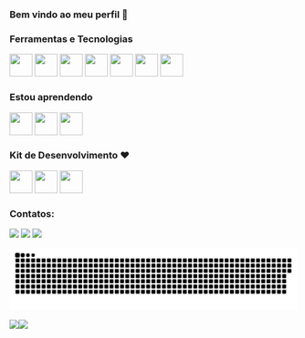 ### Bem vindo ao meu perfil 👋

<!--Este é um template para utilizarem como base para seus READMES de perfil.
Note que onde está "seu-usuário-aqui", você deve colocar seu usuário, ok? 
Além disso, esclua os comentários como esse -->

<!--
- 🔭 I’m currently working on ...
- 🌱 I’m currently learning ...
- 👯 I’m looking to collaborate on ...
- 🤔 I’m looking for help with ...
- 💬 Ask me about ...
- 📫 How to reach me: ...
- 😄 Pronouns: ...
- ⚡ Fun fact: ...
-->

### Ferramentas e Tecnologias

<!-- Utilize o https://devicon.dev/ para mais ícones, esses são apenas exemplos -->
<div>
<img src="https://cdn.jsdelivr.net/gh/devicons/devicon/icons/python/python-original-wordmark.svg" width="40" height="40" />

<img src="https://cdn.jsdelivr.net/gh/devicons/devicon/icons/cplusplus/cplusplus-original.svg" width="40" height="40" />

<img src="https://cdn.jsdelivr.net/gh/devicons/devicon/icons/html5/html5-original-wordmark.svg" width="40" height="40" />

<img src="https://cdn.jsdelivr.net/gh/devicons/devicon/icons/css3/css3-original-wordmark.svg" width="40" height="40" />

<img src="https://cdn.jsdelivr.net/gh/devicons/devicon/icons/arduino/arduino-original-wordmark.svg" width="40" height="40"/>

<img src="https://cdn.jsdelivr.net/gh/devicons/devicon/icons/embeddedc/embeddedc-original-wordmark.svg" width="40" height="40"/>

<img src="https://cdn.jsdelivr.net/gh/devicons/devicon/icons/matlab/matlab-original.svg" width="40" height="40"/>
          
</div>


### Estou aprendendo

<div>
         
<img src="https://cdn.jsdelivr.net/gh/devicons/devicon/icons/javascript/javascript-original.svg" width="40" height="40" />

<img src="https://cdn.jsdelivr.net/gh/devicons/devicon/icons/linux/linux-original.svg" width="40" height="40" />

<img src="https://cdn.jsdelivr.net/gh/devicons/devicon/icons/mysql/mysql-original-wordmark.svg" width="40" height="40" />

</div>    

### Kit de Desenvolvimento :heart:

<div>

<img src="https://cdn.jsdelivr.net/gh/devicons/devicon/icons/windows8/windows8-original.svg" width="40" height="40"  />

<img src="https://cdn.jsdelivr.net/gh/devicons/devicon/icons/vscode/vscode-original.svg" width="40" height="40"  />

<img src="https://cdn.jsdelivr.net/gh/devicons/devicon/icons/chrome/chrome-original.svg"  width="40" height="40" />
          

</div>    

### Contatos:

<div>
<!-- <a href="https://www.youtube.com/seu-canal-youtube-aqui" target="_blank"><img src="https://img.shields.io/badge/YouTube-FF0000?style=for-the-badge&logo=youtube&logoColor=white" target="_blank"></a> -->
<a href="https://instagram.com/Goncalui" target="_blank"><img src="https://img.shields.io/badge/-Instagram-%23E4405F?style=for-the-badge&logo=instagram&logoColor=white" target="_blank"></a>
 <!--
<a href="https://www.twitch.tv/seu-usuário-aqui" target="_blank"><img src="https://img.shields.io/badge/Twitch-9146FF?style=for-the-badge&logo=twitch&logoColor=white" target="_blank"></a> -->
<a href = "mailto:goncalui27@gmail.com"><img src="https://img.shields.io/badge/Gmail-D14836?style=for-the-badge&logo=gmail&logoColor=white" target="_blank"></a>
<a href="https://www.linkedin.com/in/goncalui" target="_blank"><img src="https://img.shields.io/badge/-LinkedIn-%230077B5?style=for-the-badge&logo=linkedin&logoColor=white" target="_blank"></a>   
</div>

<!--Para esta etapa funcionar, é necessário abrir uma workflow com o código em yml -->

 ![Snake animation](https://github.com/Goncalui/Goncalui/blob/main/blob/output/github-contribuition-grid-snake.svg)
 
 
 <div><a href="https://github.com/Goncalui"><img height="180em" src="https://github-readme-stats.vercel.app/api/top-langs/?username=seu-usuário-aqui&layout=compact&langs_count=7&theme=dracula"/><img height="180em" src="https://github-readme-stats.vercel.app/api?username=seu-usuário-aqui&show_icons=true&theme=dracula&include_all_commits=true&count_private=true"/></div>

